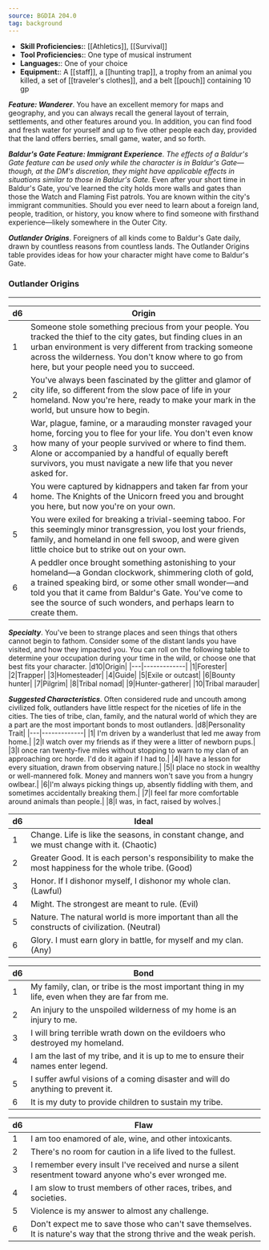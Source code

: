 ```yaml
---
source: BGDIA 204.0
tag: background
---
```



- **Skill Proficiencies:**: [[Athletics]], [[Survival]]
- **Tool Proficiencies:**: One type of musical instrument
- **Languages:**: One of your choice
- **Equipment:**: A [[staff]], a [[hunting trap]], a trophy from an animal you killed, a set of [[traveler's clothes]], and a belt [[pouch]] containing 10 gp


**_Feature: Wanderer_**. You have an excellent memory for maps and geography, and you can always recall the general layout of terrain, settlements, and other features around you. In addition, you can find food and fresh water for yourself and up to five other people each day, provided that the land offers berries, small game, water, and so forth.

**_Baldur's Gate Feature: Immigrant Experience_**. _The effects of a Baldur's Gate feature can be used only while the character is in Baldur's Gate—though, at the DM's discretion, they might have applicable effects in situations similar to those in Baldur's Gate._
Even after your short time in Baldur's Gate, you've learned the city holds more walls and gates than those the Watch and Flaming Fist patrols. You are known within the city's immigrant communities. Should you ever need to learn about a foreign land, people, tradition, or history, you know where to find someone with firsthand experience—likely somewhere in the Outer City.

**_Outlander Origins_**. Foreigners of all kinds come to Baldur's Gate daily, drawn by countless reasons from countless lands. The Outlander Origins table provides ideas for how your character might have come to Baldur's Gate.
### Outlander Origins
---
|d6|Origin|
|----|------------|
|1|Someone stole something precious from your people. You tracked the thief to the city gates, but finding clues in an urban environment is very different from tracking someone across the wilderness. You don't know where to go from here, but your people need you to succeed.|
|2|You've always been fascinated by the glitter and glamor of city life, so different from the slow pace of life in your homeland. Now you're here, ready to make your mark in the world, but unsure how to begin.|
|3|War, plague, famine, or a marauding monster ravaged your home, forcing you to flee for your life. You don't even know how many of your people survived or where to find them. Alone or accompanied by a handful of equally bereft survivors, you must navigate a new life that you never asked for.|
|4|You were captured by kidnappers and taken far from your home. The Knights of the Unicorn freed you and brought you here, but now you're on your own.|
|5|You were exiled for breaking a trivial-seeming taboo. For this seemingly minor transgression, you lost your friends, family, and homeland in one fell swoop, and were given little choice but to strike out on your own.|
|6|A peddler once brought something astonishing to your homeland—a Gondan clockwork, shimmering cloth of gold, a trained speaking bird, or some other small wonder—and told you that it came from Baldur's Gate. You've come to see the source of such wonders, and perhaps learn to create them.|


**_Specialty_**. You've been to strange places and seen things that others cannot begin to fathom. Consider some of the distant lands you have visited, and how they impacted you. You can roll on the following table to determine your occupation during your time in the wild, or choose one that best fits your character.
|d10|Origin|
|---|-------------|
|1|Forester|
|2|Trapper|
|3|Homesteader|
|4|Guide|
|5|Exile or outcast|
|6|Bounty hunter|
|7|Pilgrim|
|8|Tribal nomad|
|9|Hunter-gatherer|
|10|Tribal marauder|


**_Suggested Characteristics_**. Often considered rude and uncouth among civilized folk, outlanders have little respect for the niceties of life in the cities. The ties of tribe, clan, family, and the natural world of which they are a part are the most important bonds to most outlanders.
|d8|Personality Trait|
|---|-------------|
|1| I'm driven by a wanderlust that led me away from home.|
|2|I watch over my friends as if they were a litter of newborn pups.|
|3|I once ran twenty-five miles without stopping to warn to my clan of an approaching orc horde. I'd do it again if I had to.|
|4|I have a lesson for every situation, drawn from observing nature.|
|5|I place no stock in wealthy or well-mannered folk. Money and manners won't save you from a hungry owlbear.|
|6|I'm always picking things up, absently fiddling with them, and sometimes accidentally breaking them.|
|7|I feel far more comfortable around animals than people.|
|8|I was, in fact, raised by wolves.|

|d6|Ideal|
|---|-------------|
|1|Change. Life is like the seasons, in constant change, and we must change with it. (Chaotic)|
|2|Greater Good. It is each person's responsibility to make the most happiness for the whole tribe. (Good)|
|3|Honor. If I dishonor myself, I dishonor my whole clan. (Lawful)|
|4|Might. The strongest are meant to rule. (Evil)|
|5|Nature. The natural world is more important than all the constructs of civilization. (Neutral)|
|6|Glory. I must earn glory in battle, for myself and my clan. (Any)|

|d6|Bond|
|---|-------------|
|1|My family, clan, or tribe is the most important thing in my life, even when they are far from me.|
|2|An injury to the unspoiled wilderness of my home is an injury to me.|
|3|I will bring terrible wrath down on the evildoers who destroyed my homeland.|
|4|I am the last of my tribe, and it is up to me to ensure their names enter legend.|
|5|I suffer awful visions of a coming disaster and will do anything to prevent it.|
|6|It is my duty to provide children to sustain my tribe.|

|d6|Flaw|
|---|-------------|
|1|I am too enamored of ale, wine, and other intoxicants.|
|2|There's no room for caution in a life lived to the fullest.|
|3|I remember every insult I've received and nurse a silent resentment toward anyone who's ever wronged me.|
|4|I am slow to trust members of other races, tribes, and societies.|
|5| Violence is my answer to almost any challenge.|
|6| Don't expect me to save those who can't save themselves. It is nature's way that the strong thrive and the weak perish.|

